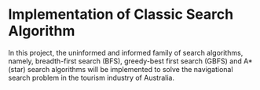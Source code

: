 # Implementation of Classic Search Algorithm

In this project, the uninformed and informed family of search algorithms, namely, breadth-first search (BFS), greedy-best first search (GBFS) and A* (star) search algorithms will be implemented to solve the navigational search problem in the tourism industry of Australia.